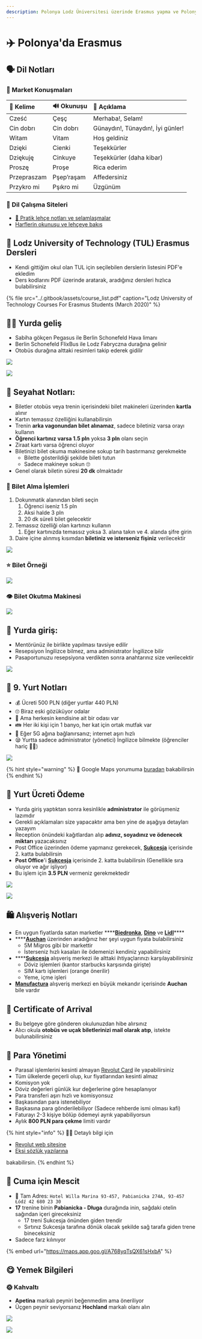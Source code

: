```yaml
---
description: Polonya Lodz Üniversitesi üzerinde Erasmus yapma ve Polonya Lodz'da yaşama h
---
```


# ✈️ Polonya'da Erasmus

## 🗣 Dil Notları

### 🛒 Market Konuşmaları

| 💎 Kelime | 🔊 Okunuşu | 📝 Açıklama |
| :--- | :--- | :--- |
| Cześć | Çeşç | Merhaba!, Selam! |
| Cin dobrı | Cin dobrı | Günaydın!, Tünaydın!, İyi günler! |
| Witam | Vitam | Hoş geldiniz |
| Dzięki | Cienki | Teşekkürler |
| Dziękuję | Cinkuye | Teşekkürler \(daha kibar\) |
| Proszę | Proşe | Rica ederim |
| Przepraszam  | Pşep’raşam | Affedersiniz |
| Przykro mi | Pşıkro mi | Üzgünüm |

### 🔗 Dil Çalışma Siteleri

* [🌟 Pratik lehçe notları ve selamlaşmalar](http://lehceogren.blogspot.com/2012/01/lehcede-selamlasma-hatr-sorma.html)
* [Harflerin okunuşu ve lehçeye bakış](http://www.atilimceviri.com/index.php/ceviri-yapt-g-m-z-diller/item/403-polonyaca)

## 🏫 Lodz University of Technology \(TUL\) Erasmus Dersleri

* Kendi gittiğim okul olan TUL için seçilebilen derslerin listesini PDF'e ekledim
* Ders kodlarını PDF üzerinde aratarak, aradığınız dersleri hızlıca bulabilirsiniz

{% file src="../.gitbook/assets/course\_list.pdf" caption="Lodz University of Technology Courses For Erasmus Students \(March 2020\)" %}

## 🚶‍♂️ Yurda geliş

* Sabiha gökçen Pegasus ile Berlin Schonefeld Hava limanı
* Berlin Schonefeld FlixBus ile Lodz Fabryczna durağına gelinir
* Otobüs durağına alttaki resimleri takip ederek gidilir

![](../.gitbook/assets/lodz_bus_1.png)

![](../.gitbook/assets/lodz_bus_2.png)

## 🚌 Seyahat Notları:

* Biletler otobüs veya trenin içerisindeki bilet makineleri üzerinden **kartla** alınır
* Kartın temassız özelliğini kullanabilirsin
* Trenin **arka vagonundan bilet alınamaz**, sadece biletiniz varsa orayı kullanın
* **Öğrenci kartınız varsa 1.5 pln** yoksa **3 pln** olanı seçin
* Ziraat kartı varsa öğrenci oluyor
* Biletinizi bilet okuma makinesine sokup tarih bastırmanız gerekmekte
  * Bilette gösterildiği şekilde bileti tutun
  * Sadece makineye sokun 🙄
* Genel olarak biletin süresi **20 dk** olmaktadır

### 🎰 Bilet Alma İşlemleri

1. Dokunmatik alanından bileti seçin
   1. Öğrenci iseniz 1.5 pln
   2. Aksi halde 3 pln
   3. 20 dk süreli bilet gelecektir
2. Temassız özelliği olan kartınızı kullanın
   1. Eğer kartınızda temassız yoksa 3. alana takın ve 4. alanda şifre girin
3. Daire içine alınmış kısımdan **biletiniz ve isterseniz fişiniz** verilecektir

![](../.gitbook/assets/buying_ticket_poland.jpeg)

### ⭐ Bilet Örneği

![](../.gitbook/assets/ticket_example.jpg)

### 👁️ Bilet Okutma Makinesi

![](../.gitbook/assets/reading_ticket.jpg)

## 🎫 Yurda giriş:

* Mentörünüz ile birlikte yapılması tavsiye edilir
* Resepsiyon İngilizce bilmez, ama administrator İngilizce bilir
* Pasaportunuzu resepsiyona verdikten sonra anahtarınız size ve~~r~~ilecektir

![](../.gitbook/assets/dorm9_rules.png)

## 📝 9. Yurt Notları

* 💰 Ücreti 500 PLN \(diğer yurtlar 440 PLN\)
* 🙄 Biraz eski gözüküyor odalar
* 🦄 Ama herkesin kendisine ait bir odası var
* 👪 Her iki kişi için 1 banyo, her kat için ortak mutfak var
* 🚀 Eğer 5G ağına bağlanırsanız; internet aşırı hızlı
* 😪 Yurtta sadece administrator \(yönetici\) İngilizce bilmekte \(öğrenciler hariç 💁‍♂️\)

![](../.gitbook/assets/dorm9_5g_internet.jpeg)

{% hint style="warning" %}
📢 Google Maps yorumuma [buradan](https://goo.gl/maps/j6MPrujYwpWX5yUz8) bakabilirsin
{% endhint %}

## 💸 Yurt Ücreti Ödeme

* Yurda giriş yaptıktan sonra kesinlikle **administrator** ile görüşmeniz lazımdır
* Gerekli açıklamaları size yapacaktır ama ben yine de aşağıya detayları yazayım
* Reception önündeki kağıtlardan alıp **adınız, soyadınız ve ödenecek miktarı** yazacaksınız
* Post Office üzerinden ödeme yapmanız gerekecek, [**Sukcesja**](https://goo.gl/maps/Kt3CxorF1v1S8ePC8) içerisinde 2. katta bulabilirsin
* **Post Office**'i [**Sukcesja**](https://goo.gl/maps/Kt3CxorF1v1S8ePC8) içerisinde 2. katta bulabilirsin \(Genellikle sıra oluyor ve ağır işliyor\)
* Bu işlem için **3.5 PLN** vermeniz gerekmektedir

![](../.gitbook/assets/dorm_9_payment_rent.png)

![](../.gitbook/assets/dorm_9_payment_deposit.png.png)

## 🛍️ Alışveriş Notları

* En uygun fiyatlarda satan marketler ****[**Biedronka**](https://www.google.com/search?sxsrf=ALeKk03Uepgo8fLvpRhlwiFa0M843ICIuw:1583503865852&q=biedronka&npsic=0&rflfq=1&rlha=0&rllag=51748448,19463047,1145&tbm=lcl&ved=2ahUKEwiwt7LLg4boAhUS7KYKHQebAN4QtgN6BAgQEAQ&tbs=lrf:!1m4!1u3!2m2!3m1!1e1!2m1!1e3!3sIAE,lf:1,lf_ui:4&rldoc=1#rlfi=hd:;si:;mv:[[51.781552999999995,19.528505499999998],[51.7216266,19.406815899999998]];tbs:lrf:!1m4!1u3!2m2!3m1!1e1!2m1!1e3!3sIAE,lf:1,lf_ui:4), [**Dino**](https://goo.gl/maps/z7R6KvGf95YoS7js5) ve [**Lidl**](https://goo.gl/maps/xqfhmXL29XVi8N6R9)\*\*\*\*
* \*\*\*\*[**Auchan**](https://goo.gl/maps/KjVsoApDhJ8Zo91p8) üzerinden aradığınız her şeyi uygun fiyata bulabilirsiniz
  * 5M Migros gibi bir markettir
  * İsterseniz hızlı kasaları ile ödemenizi kendiniz yapabilirsiniz
* \*\*\*\*[**Sukcesja**](https://goo.gl/maps/Kt3CxorF1v1S8ePC8) alışveriş merkezi ile alttaki ihtiyaçlarınızı karşılayabilirsiniz
  * Döviz işlemleri \(kantor starbucks karşısında girişte\)
  * SIM kartı işlemleri \(orange önerilir\)
  * Yeme, içme işleri
* [**Manufactura**](https://goo.gl/maps/Wob7D51qytYRY51RA) alışveriş merkezi en büyük mekandır içerisinde **Auchan** bile vardır

## 📧 Certificate of Arrival

* Bu belgeye göre gönderen okulunuzdan hibe alırsınız
* Alıcı okula **otobüs ve uçak biletlerinizi mail olarak atıp**, istekte bulunabilirsiniz

## 💸 Para Yönetimi

* Parasal işlemlerini kesinti almayan [Revolut Card](https://www.revolut.com/) ile yapabilirsiniz
* Tüm ülkelerde geçerli olup, kur fiyatlarından kesinti almaz
* Komisyon yok
* Döviz değerleri günlük kur değerlerine göre hesaplanıyor
* Para transferi aşırı hızlı ve komisyonsuz
* Başkasından para istenebiliyor
* Başkasına para gönderilebiliyor \(Sadece rehberde ismi olması kafi\)
* Faturayı 2-3 kişiye bölüp ödemeyi ayrık yapabiliyorsun
* Aylık **800 PLN para çekme** limiti vardır

{% hint style="info" %}
‍🧙‍♂ Detaylı bilgi için 

* [Revolut web sitesine](https://www.revolut.com/)
* [Eksi sözlük yazılarına](https://eksisozluk.com/revolut--4968813)

bakabilirsin.
{% endhint %}

## 🕌 Cuma için Mescit

* 📌 Tam Adres: `Hotel Willa Marina 93-457, Pabianicka 274A, 93-457 Łódź 42 680 23 30`
* **17** trenine binin **Pabianicka - Długa** durağında inin, sağdaki otelin sağından içeri gireceksiniz
  * 17 treni Sukcesja önünden giden trendir
  * Sırtınız Sukcesja tarafına dönük olacak şekilde sağ tarafa giden trene bineceksiniz
* Sadece farz kılınıyor

{% embed url="https://maps.app.goo.gl/A768yqTsQX61sHxbA" %}

## 😋 Yemek Bilgileri

### 🌞 Kahvaltı

* **Apetina** markalı peyniri beğenmedim ama öneriliyor
* Üçgen peynir seviyorsanız **Hochland** markalı olanı alın

![](../.gitbook/assets/cheese_triangle_oland.png)

![](../.gitbook/assets/breakfast_example.jpg)

